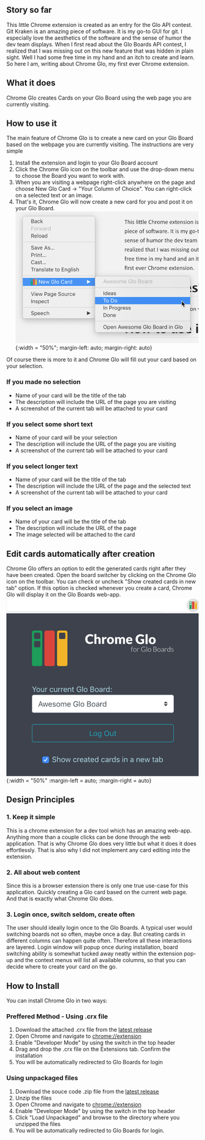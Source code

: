 ## Story so far
This little Chrome extension is created as an entry for the Glo API contest. Git Kraken is an amazing piece of software. It is my go-to GUI for git. I especially love the aesthetics of the software and the sense of humor the dev team displays.
When I first read about the Glo Boards API contest, I realized that I was missing out on this new feature that was hidden in plain sight.
Well I had some free time in my hand and an itch to create and learn. So here I am, writing about Chrome Glo, my first ever Chrome extension.

## What it does
Chrome Glo creates Cards on your Glo Board using the web page you are currently visiting.

## How to use it
The main feature of Chrome Glo is to create a new card on your Glo Board based on the webpage you are currently visiting. The instructions are very simple
1. Install the extension and login to your Glo Board account
2. Click the Chrome Glo icon on the toolbar and use the drop-down menu to choose the Board you want to work with.
2. When you are visiting a webpage right-click anywhere on the page and choose
New Glo Card -> "Your Column of Choice". You can right-click on a selected text or an image.
3. That's it, Chrome Glo will now create a new card for you and post it on your Glo Board.
![Screenshot2](/Screenshot2.png){:width = "50%"; margin-left: auto;
  margin-right: auto}

Of course there is more to it and Chrome Glo will fill out your card based on your selection.
### If you made no selection
- Name of your card will be the title of the tab
- The description will include the URL of the page you are visiting
- A screenshot of the current tab will be attached to your card

### If you select some short text
- Name of your card will be your selection
- The description will include the URL of the page you are visiting
- A screenshot of the current tab will be attached to your card

### If you select longer text
- Name of your card will be the title of the tab
- The description will include the URL of the page and the selected text
- A screenshot of the current tab will be attached to your card

### If you select an image
- Name of your card will be the title of the tab
- The description will include the URL of the page
- The image selected will be attached to the card

## Edit cards automatically after creation
Chrome Glo offers an option to edit the generated cards right after they have been created. Open the board switcher by clicking on the Chrome Glo icon on the toolbar. You can check or uncheck "Show created cards in new tab" option. If this option is checked whenever you create a card, Chrome Glo will display it on the Glo Boards web-app.
![Screenshot1](/Screenshot1.png){:width = "50%" :margin-left = auto;
  :margin-right = auto}

## Design Principles
### 1. Keep it simple
This is a chrome extension for a dev tool which has an amazing web-app. Anything more than a couple clicks can be done through the web application. That is why Chrome Glo does very little but what it does it does effortlessly. That is also why I did not implement any card editing into the extension.
### 2. All about web content
Since this is a browser extension there is only one true use-case for this application. Quickly creating a Glo card based on the current web page. And that is exactly what Chrome Glo does.
### 3. Login once, switch seldom, create often
The user should ideally login once to the Glo Boards. A typical user would switching boards not so often, maybe once a day. But creating cards in different columns can happen quite often. Therefore all these interactions are layered. Login window will popup once during installation, board switching ability is somewhat tucked away neatly within the extension pop-up and the context menus will list all available columns, so that you can decide where to create your card on the go.

## How to Install
You can install Chrome Glo in two ways:
### Preffered Method - Using .crx file
1. Download the attached .crx file from the [latest release](https://github.com/LupenWonse/Chrome-Glo/releases/latest)
2. Open Chrome and navigate to [chrome://extension](chrome://extensions)
3. Enable "Developer Mode" by using the switch in the top header
3. Drag and drop the .crx file on the Extensions tab. Confirm the installation
4. You will be automatically redirected to Glo Boards for login

### Using unpackaged files
1. Download the souce code .zip file from the [latest release](https://github.com/LupenWonse/Chrome-Glo/releases/latest)
2. Unzip the files
2. Open Chrome and navigate to [chrome://extension](chrome://extensions)
3. Enable "Developer Mode" by using the switch in the top header
4. Click "Load Unpackaged" and browse to the directory where you unzipped the files
5. You will be automatically redirected to Glo Boards for login.
